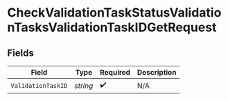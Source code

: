 # CheckValidationTaskStatusValidationTasksValidationTaskIDGetRequest


## Fields

| Field              | Type               | Required           | Description        |
| ------------------ | ------------------ | ------------------ | ------------------ |
| `ValidationTaskID` | *string*           | :heavy_check_mark: | N/A                |